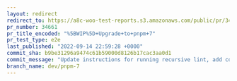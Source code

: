 ```yaml
---
layout: redirect
redirect_to: https://a8c-woo-test-reports.s3.amazonaws.com/public/pr/34661/e2e/index.html
pr_number: 34661
pr_title_encoded: "%5BWIP%5D+Upgrade+to+pnpm+7"
pr_test_type: e2e
last_published: "2022-09-14 22:59:28 +0000"
commit_sha: b9be31296a9474c61b59000d8126b17cac3aa0d1
commit_message: "Update instructions for running recursive lint, add comments to explain"
branch_name: dev/pnpm-7
---
```

